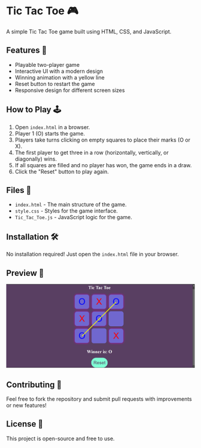 # Tic Tac Toe 🎮

A simple Tic Tac Toe game built using HTML, CSS, and JavaScript.

## Features 🚀
- Playable two-player game
- Interactive UI with a modern design
- Winning animation with a yellow line
- Reset button to restart the game
- Responsive design for different screen sizes

## How to Play 🕹️
1. Open `index.html` in a browser.
2. Player 1 (O) starts the game.
3. Players take turns clicking on empty squares to place their marks (O or X).
4. The first player to get three in a row (horizontally, vertically, or diagonally) wins.
5. If all squares are filled and no player has won, the game ends in a draw.
6. Click the "Reset" button to play again.

## Files 📂
- `index.html` - The main structure of the game.
- `style.css` - Styles for the game interface.
- `Tic_Tac_Toe.js` - JavaScript logic for the game.

## Installation 🛠️
No installation required! Just open the `index.html` file in your browser.

## Preview 🎥
![Tic Tac Toe Preview](Screenshot%202025-02-18%20162645.png)

## Contributing 🤝
Feel free to fork the repository and submit pull requests with improvements or new features!

## License 📜
This project is open-source and free to use.
